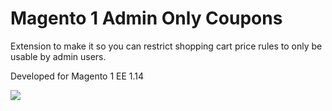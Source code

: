 # Magento 1 Admin Only Coupons
Extension to make it so you can restrict shopping cart price rules to only be usable by admin users.

Developed for Magento 1 EE 1.14

![](https://i.imgur.com/MBPYtdr.png)